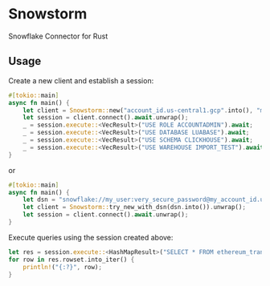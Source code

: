 # Snowstorm
Snowflake Connector for Rust

## Usage

Create a new client and establish a session:

```rust
#[tokio::main]
async fn main() {
    let client = Snowstorm::new("account_id.us-central1.gcp".into(), "my_user".into(), "very_secure_password".into());
    let session = client.connect().await.unwrap();
    _ = session.execute::<VecResult>("USE ROLE ACCOUNTADMIN").await;
    _ = session.execute::<VecResult>("USE DATABASE LUABASE").await;
    _ = session.execute::<VecResult>("USE SCHEMA CLICKHOUSE").await;
    _ = session.execute::<VecResult>("USE WAREHOUSE IMPORT_TEST").await;
}
```

or

```rust
#[tokio::main]
async fn main() {
    let dsn = "snowflake://my_user:very_secure_password@my_account_id.us-central1.gcp/?role=ACCOUNTADMIN&database=LUABASE&schema=CLICKHOUSE&warehouse=IMPORT_TEST";
    let client = Snowstorm::try_new_with_dsn(dsn.into()).unwrap();
    let session = client.connect().await.unwrap();
}
```

Execute queries using the session created above:

```rust
let res = session.execute::<HashMapResult>("SELECT * FROM ethereum_transactions LIMIT 10").await.unwrap();
for row in res.rowset.into_iter() {
    println!("{:?}", row);
}
```
